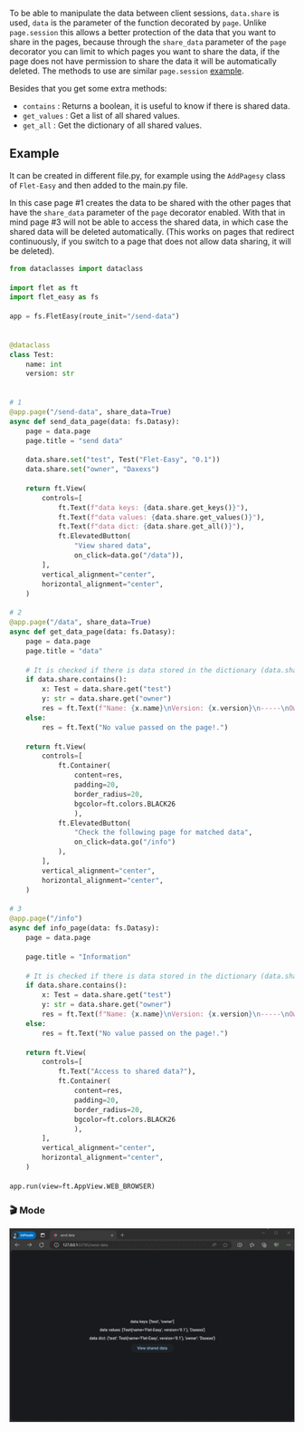 
To be able to manipulate the data between client sessions, `data.share` is used, `data` is the parameter of the function decorated by `page`. Unlike `page.session` this allows a better protection of the data that you want to share in the pages, because through the `share_data` parameter of the `page` decorator you can limit to which pages you want to share the data, if the page does not have permission to share the data it will be automatically deleted. The methods to use are similar `page.session` [example](https://flet.dev/docs/guides/python/session-storage). 

Besides that you get some extra methods:

* `contains` : Returns a boolean, it is useful to know if there is shared data.
* `get_values` : Get a list of all shared values.
* `get_all` : Get the dictionary of all shared values.

## **Example**
It can be created in different file.py, for example using the `AddPagesy` class of `Flet-Easy` and then added to the main.py file.

In this case page #1 creates the data to be shared with the other pages that have the `share_data` parameter of the `page` decorator enabled. With that in mind page #3 will not be able to access the shared data, in which case the shared data will be deleted automatically. (This works on pages that redirect continuously, if you switch to a page that does not allow data sharing, it will be deleted).

```python hl_lines="6 16 21-22 38 44-49 69 76-81 97"
from dataclasses import dataclass

import flet as ft
import flet_easy as fs

app = fs.FletEasy(route_init="/send-data")


@dataclass
class Test:
    name: int
    version: str


# 1
@app.page("/send-data", share_data=True)
async def send_data_page(data: fs.Datasy):
    page = data.page
    page.title = "send data"

    data.share.set("test", Test("Flet-Easy", "0.1"))
    data.share.set("owner", "Daxexs")

    return ft.View(
        controls=[
            ft.Text(f"data keys: {data.share.get_keys()}"),
            ft.Text(f"data values: {data.share.get_values()}"),
            ft.Text(f"data dict: {data.share.get_all()}"),
            ft.ElevatedButton(
                "View shared data",
                on_click=data.go("/data")),
        ],
        vertical_alignment="center",
        horizontal_alignment="center",
    )

# 2
@app.page("/data", share_data=True)
async def get_data_page(data: fs.Datasy):
    page = data.page
    page.title = "data"

    # It is checked if there is data stored in the dictionary (data.share.set).
    if data.share.contains():
        x: Test = data.share.get("test")
        y: str = data.share.get("owner")
        res = ft.Text(f"Name: {x.name}\nVersion: {x.version}\n-----\nOwner: {y}")
    else:
        res = ft.Text("No value passed on the page!.")

    return ft.View(
        controls=[
            ft.Container(
                content=res,
                padding=20,
                border_radius=20,
                bgcolor=ft.colors.BLACK26
                ),
            ft.ElevatedButton(
                "Check the following page for matched data",
                on_click=data.go("/info")
            ),
        ],
        vertical_alignment="center",
        horizontal_alignment="center",
    )

# 3
@app.page("/info")
async def info_page(data: fs.Datasy):
    page = data.page

    page.title = "Information"

    # It is checked if there is data stored in the dictionary (data.share.set).
    if data.share.contains():
        x: Test = data.share.get("test")
        y: str = data.share.get("owner")
        res = ft.Text(f"Name: {x.name}\nVersion: {x.version}\n-----\nOwner: {y}")
    else:
        res = ft.Text("No value passed on the page!.")

    return ft.View(
        controls=[
            ft.Text("Access to shared data?"),
            ft.Container(
                content=res,
                padding=20,
                border_radius=20,
                bgcolor=ft.colors.BLACK26
                ),
        ],
        vertical_alignment="center",
        horizontal_alignment="center",
    )

app.run(view=ft.AppView.WEB_BROWSER)
```
### 🎬 **Mode**
![alt video](assets/gifs/share-data.gif "share data")
